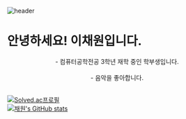 
<!---
cakenpeace/cakenpeace is a ✨ special ✨ repository because its `README.md` (this file) appears on your GitHub profile.
You can click the Preview link to take a look at your changes.
--->
![header](https://capsule-render.vercel.app/api?type=waving&color=timeGradient&height=300&section=header&text=Welcome%20to%20my%20Github!&desc=I'm%20Chaewon%20Lee&fontSize=65&fontAlignY=37&d&animation=fadeIn)
# 안녕하세요! 이채원입니다.
<div align = "center">
- 컴퓨터공학전공 3학년 재학 중인 학부생입니다. <br><br>
- 음악을 좋아합니다. <br><br>
</div>

[![Solved.ac프로필](http://mazassumnida.wtf/api/v2/generate_badge?boj=worung)](https://solved.ac/worung) <br>
[![채원's GitHub stats](https://github-readme-stats.vercel.app/api?username=chae-jpg)](https://github.com/chae-jpg/github-readme-stats)
